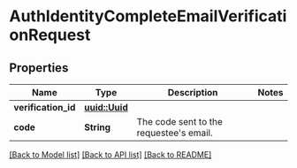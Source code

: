 # AuthIdentityCompleteEmailVerificationRequest

## Properties

Name | Type | Description | Notes
------------ | ------------- | ------------- | -------------
**verification_id** | [**uuid::Uuid**](uuid::Uuid.md) |  | 
**code** | **String** | The code sent to the requestee's email. | 

[[Back to Model list]](../README.md#documentation-for-models) [[Back to API list]](../README.md#documentation-for-api-endpoints) [[Back to README]](../README.md)



